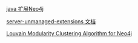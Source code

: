 [java 扩展Neo4j](https://neo4j.com/docs/java-reference/current/extending-neo4j/)

[server-unmanaged-extensions 文档](https://neo4j.com/docs/java-reference/current/extending-neo4j/http-server-extensions/#server-unmanaged-extensions-execution-engine)

[Louvain Modularity Clustering Algorithm for Neo4j](https://github.com/maxdemarzi/louvain)